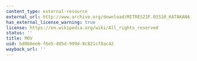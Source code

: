 ```yaml
---
content_type: external-resource
external_url: http://www.archive.org/download/MITRES21F.01S10_KATAKANA_EXERCISES/2b2.mov
has_external_license_warning: true
license: https://en.wikipedia.org/wiki/All_rights_reserved
status: ''
title: MOV
uid: bd0b6ee6-f6e5-405d-999d-8c821cf8ac42
wayback_url: ''
---
```


